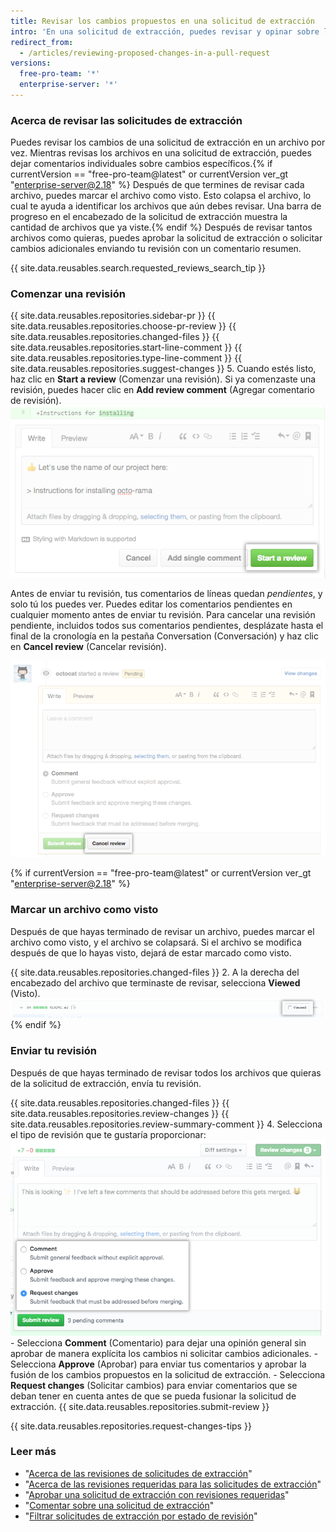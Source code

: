```yaml
---
title: Revisar los cambios propuestos en una solicitud de extracción
intro: 'En una solicitud de extracción, puedes revisar y opinar sobre las confirmaciones, los archivos cambiados y las diferencias (o "diff") entre los archivos de las ramas de base y comparada.'
redirect_from:
  - /articles/reviewing-proposed-changes-in-a-pull-request
versions:
  free-pro-team: '*'
  enterprise-server: '*'
---
```


### Acerca de revisar las solicitudes de extracción

Puedes revisar los cambios de una solicitud de extracción en un archivo por vez. Mientras revisas los archivos en una solicitud de extracción, puedes dejar comentarios individuales sobre cambios específicos.{% if currentVersion == "free-pro-team@latest" or currentVersion ver_gt "enterprise-server@2.18" %} Después de que termines de revisar cada archivo, puedes marcar el archivo como visto. Esto colapsa el archivo, lo cual te ayuda a identificar los archivos que aún debes revisar. Una barra de progreso en el encabezado de la solicitud de extracción muestra la cantidad de archivos que ya viste.{% endif %} Después de revisar tantos archivos como quieras, puedes aprobar la solicitud de extracción o solicitar cambios adicionales enviando tu revisión con un comentario resumen.

{{ site.data.reusables.search.requested_reviews_search_tip }}

### Comenzar una revisión

{{ site.data.reusables.repositories.sidebar-pr }}
{{ site.data.reusables.repositories.choose-pr-review }}
{{ site.data.reusables.repositories.changed-files }}
{{ site.data.reusables.repositories.start-line-comment }}
{{ site.data.reusables.repositories.type-line-comment }}
{{ site.data.reusables.repositories.suggest-changes }}
5. Cuando estés listo, haz clic en **Start a review** (Comenzar una revisión). Si ya comenzaste una revisión, puedes hacer clic en **Add review comment** (Agregar comentario de revisión). ![Botón Start a review (Comenzar una revisión)](/assets/images/help/pull_requests/start-a-review-button.png)

Antes de enviar tu revisión, tus comentarios de líneas quedan _pendientes_, y solo tú los puedes ver. Puedes editar los comentarios pendientes en cualquier momento antes de enviar tu revisión. Para cancelar una revisión pendiente, incluidos todos sus comentarios pendientes, desplázate hasta el final de la cronología en la pestaña Conversation (Conversación) y haz clic en **Cancel review** (Cancelar revisión).

![Botón Cancel review (Cancelar revisión)](/assets/images/help/pull_requests/cancel-review-button.png)

{% if currentVersion == "free-pro-team@latest" or currentVersion ver_gt "enterprise-server@2.18" %}
### Marcar un archivo como visto

Después de que hayas terminado de revisar un archivo, puedes marcar el archivo como visto, y el archivo se colapsará. Si el archivo se modifica después de que lo hayas visto, dejará de estar marcado como visto.

{{ site.data.reusables.repositories.changed-files }}
2. A la derecha del encabezado del archivo que terminaste de revisar, selecciona **Viewed** (Visto). ![Casilla Viewed (Visto)](/assets/images/help/pull_requests/viewed-checkbox.png)
{% endif %}

### Enviar tu revisión

Después de que hayas terminado de revisar todos los archivos que quieras de la solicitud de extracción, envía tu revisión.

{{ site.data.reusables.repositories.changed-files }}
{{ site.data.reusables.repositories.review-changes }}
{{ site.data.reusables.repositories.review-summary-comment }}
4. Selecciona el tipo de revisión que te gustaría proporcionar: ![Botones de selección con opciones de revisión](/assets/images/help/pull_requests/pull-request-review-statuses.png)
    - Selecciona **Comment** (Comentario) para dejar una opinión general sin aprobar de manera explícita los cambios ni solicitar cambios adicionales.
    - Selecciona **Approve** (Aprobar) para enviar tus comentarios y aprobar la fusión de los cambios propuestos en la solicitud de extracción.
    - Selecciona **Request changes** (Solicitar cambios) para enviar comentarios que se deban tener en cuenta antes de que se pueda fusionar la solicitud de extracción.
{{ site.data.reusables.repositories.submit-review }}

{{ site.data.reusables.repositories.request-changes-tips }}

### Leer más

- "[Acerca de las revisiones de solicitudes de extracción](/articles/about-pull-request-reviews)"
- "[Acerca de las revisiones requeridas para las solicitudes de extracción](/articles/about-required-reviews-for-pull-requests)"
- "[Aprobar una solicitud de extracción con revisiones requeridas](/articles/approving-a-pull-request-with-required-reviews)"
- "[Comentar sobre una solicitud de extracción](/articles/commenting-on-a-pull-request)"
- "[Filtrar solicitudes de extracción por estado de revisión](/articles/filtering-pull-requests-by-review-status)"
